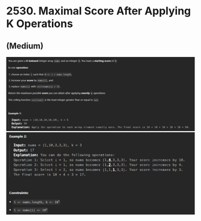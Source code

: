 # 2530. Maximal Score After Applying K Operations
## (Medium)

![alt text]({BB53CFAC-8EF2-4053-B976-2FF3D8109434}.png)
![alt text]({8873C1DE-C235-48CE-83E6-7FDB3E110BF0}.png)
